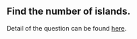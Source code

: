 ## Find the number of islands.
Detail of the question can be found [here](https://www.geeksforgeeks.org/find-number-of-islands/).

